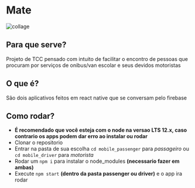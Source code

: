 # Mate

![collage](https://user-images.githubusercontent.com/39389740/98458801-2de6fb00-2173-11eb-97b4-e697966f547e.png)

## Para que serve?
Projeto de TCC pensado com intuito de facilitar o encontro de pessoas que procuram por serviços de onibus/van escolar e seus devidos motoristas

## O que é?
São dois aplicativos feitos em react native que se conversam pelo firebase

## Como rodar?
- **É recomendado que você esteja com o node na versao LTS 12.x, caso contrario os apps podem dar erro ao instalar ou rodar**
- Clonar o repositorio
- Entrar na pasta de sua escolha `cd mobile_passenger` para *passageiro* ou `cd mobile_driver` para *motorista*
- Rodar um `npm i` para instalar o node_modules **(necessario fazer em ambas)**
- Execute `npm start` **(dentro da pasta passenger ou driver)** e o app ira rodar



